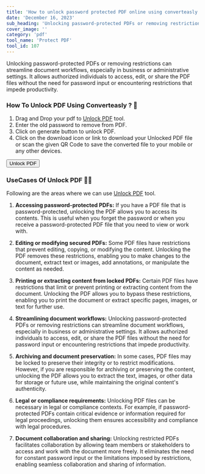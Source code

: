 ```yaml
---
title: 'How to unlock password protected PDF online using converteasly ?'
date: 'December 16, 2023'
sub_heading: 'Unlocking password-protected PDFs or removing restrictions can streamline document workflows, especially in business or administrative settings.'
cover_image: ''
category: 'pdf'
tool_name: 'Protect PDF'
tool_id: 107
---
```


Unlocking password-protected PDFs or removing restrictions can streamline document workflows, especially in business or administrative settings. It allows authorized individuals to access, edit, or share the PDF files without the need for password input or encountering restrictions that impede productivity.

### How To Unlock PDF Using Converteasly ? 🌄

1. Drag and Drop your pdf to [Unlock PDF](https://www.converteasly.com/uploads/unlock-pdf/107) tool.
2. Enter the old password to remove from PDF.
3. Click on generate button to unlock PDF.
4. Click on the download icon or link to download your Unlocked PDF file or scan the given QR Code to save the converted file to your mobile or any other devices.

<button url='https://www.converteasly.com/uploads/unlock-pdf/107'>Unlock PDF</button>

### UseCases Of Unlock PDF 🙇‍♀️

Following are the areas where we can use [Unlock PDF](https://www.converteasly.com/uploads/unlock-pdf/107) tool.

1. **Accessing password-protected PDFs:** If you have a PDF file that is password-protected, unlocking the PDF allows you to access its contents. This is useful when you forget the password or when you receive a password-protected PDF file that you need to view or work with.

2. **Editing or modifying secured PDFs:** Some PDF files have restrictions that prevent editing, copying, or modifying the content. Unlocking the PDF removes these restrictions, enabling you to make changes to the document, extract text or images, add annotations, or manipulate the content as needed.

3. **Printing or extracting content from locked PDFs:** Certain PDF files have restrictions that limit or prevent printing or extracting content from the document. Unlocking the PDF allows you to bypass these restrictions, enabling you to print the document or extract specific pages, images, or text for further use.

4. **Streamlining document workflows:** Unlocking password-protected PDFs or removing restrictions can streamline document workflows, especially in business or administrative settings. It allows authorized individuals to access, edit, or share the PDF files without the need for password input or encountering restrictions that impede productivity.

5. **Archiving and document preservation:** In some cases, PDF files may be locked to preserve their integrity or to restrict modifications. However, if you are responsible for archiving or preserving the content, unlocking the PDF allows you to extract the text, images, or other data for storage or future use, while maintaining the original content's authenticity.

6. **Legal or compliance requirements:** Unlocking PDF files can be necessary in legal or compliance contexts. For example, if password-protected PDFs contain critical evidence or information required for legal proceedings, unlocking them ensures accessibility and compliance with legal procedures.

7. **Document collaboration and sharing:** Unlocking restricted PDFs facilitates collaboration by allowing team members or stakeholders to access and work with the document more freely. It eliminates the need for constant password input or the limitations imposed by restrictions, enabling seamless collaboration and sharing of information.

